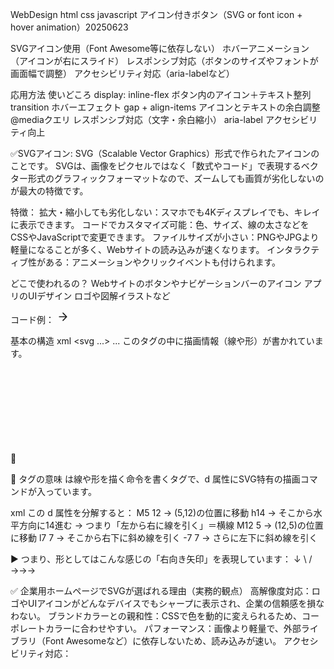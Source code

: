 WebDesign html css javascript アイコン付きボタン（SVG or font icon + hover animation）20250623

SVGアイコン使用（Font Awesome等に依存しない）
ホバーアニメーション（アイコンが右にスライド）
レスポンシブ対応（ボタンのサイズやフォントが画面幅で調整）
アクセシビリティ対応（aria-labelなど）

応用方法	使いどころ
display: inline-flex	ボタン内のアイコン＋テキスト整列
transition	ホバーエフェクト
gap + align-items	アイコンとテキストの余白調整
@mediaクエリ	レスポンシブ対応（文字・余白縮小）
aria-label	アクセシビリティ向上

✅SVGアイコン:
SVG（Scalable Vector Graphics）形式で作られたアイコンのことです。
SVGは、画像をピクセルではなく「数式やコード」で表現するベクター形式のグラフィックフォーマットなので、ズームしても画質が劣化しないのが最大の特徴です。

特徴：
拡大・縮小しても劣化しない：スマホでも4Kディスプレイでも、キレイに表示できます。
コードでカスタマイズ可能：色、サイズ、線の太さなどをCSSやJavaScriptで変更できます。
ファイルサイズが小さい：PNGやJPGより軽量になることが多く、Webサイトの読み込みが速くなります。
インタラクティブ性がある：アニメーションやクリックイベントも付けられます。

どこで使われるの？
Webサイトのボタンやナビゲーションバーのアイコン
アプリのUIデザイン
ロゴや図解イラストなど

コード例：
<svg class="button-icon" xmlns="http://www.w3.org/2000/svg" width="20" height="20" fill="none" stroke="currentColor" stroke-width="2" stroke-linecap="round" stroke-linejoin="round" viewBox="0 0 24 24"> <path d="M5 12h14M12 5l7 7-7 7" />

基本の構造
xml
<svg ...> ... </svg>
このタグの中に描画情報（線や形）が書かれています。

🔸 <svg> タグ内の属性の意味
属性	                                    説明
class="button-icon"	                    CSSでスタイル指定するためのクラス名。
xmlns="http://www.w3.org/2000/svg"	    SVG名前空間：SVGであることを明示。
width="20" height="20"	                表示サイズ（ピクセル単位）
fill="none"	                            塗りつぶしなし（中身が透明）
stroke="currentColor"	                線の色を「現在の文字色（CSSで指定された色）」に合わせる
stroke-width="2"	                    線の太さが2ピクセル
stroke-linecap="round"	                線の先端を丸くする
stroke-linejoin="round"	                線と線のつなぎ目も丸くする
viewBox="0 0 24 24"	                    描画座標の基準：SVG内部の座標系が0〜24の範囲であることを示す

🔹 <path> タグの意味
<path> は線や形を描く命令を書くタグで、d 属性にSVG特有の描画コマンドが入っています。

xml
<path d="M5 12h14M12 5l7 7-7 7" />
この d 属性を分解すると：
M5 12 → (5,12)の位置に移動
h14 → そこから水平方向に14進む → つまり「左から右に線を引く」＝横線
M12 5 → (12,5)の位置に移動
l7 7 → そこから右下に斜め線を引く
-7 7 → さらに左下に斜め線を引く

▶️ つまり、形としてはこんな感じの「右向き矢印」を表現しています：
        ↓
     \     /
      →→→

✅ 企業用ホームページでSVGが選ばれる理由（実務的観点）
高解像度対応：ロゴやUIアイコンがどんなデバイスでもシャープに表示され、企業の信頼感を損なわない。
ブランドカラーとの親和性：CSSで色を動的に変えられるため、コーポレートカラーに合わせやすい。
パフォーマンス：画像より軽量で、外部ライブラリ（Font Awesomeなど）に依存しないため、読み込みが速い。
アクセシビリティ対応：<title>やaria-labelを使って、スクリーンリーダー対応も可能。

🔤 Font Awesomeが使われるケース
初期構築やプロトタイプ：導入が簡単で、豊富なアイコンをすぐに使える。
CMSテンプレートやWordPressテーマ：既存テーマに組み込まれていることが多い。
ただし、読み込みファイルが大きくなる、不要なアイコンも含まれるなどの理由で、最終的にはSVGに置き換える企業も増えています。

🖼️ 画像（PNG/JPG）は限定的
ブランドロゴや写真素材には使われますが、UIアイコンにはほとんど使われません。拡大で劣化し、色変更もできないためです。

💡実務の傾向まとめ
手法	        採用傾向	    主な用途	              備考
SVG	            ◎（主流）	UIアイコン、ロゴ、装飾	    高品質・軽量・柔軟
Font Awesome	○（補助的）	 SNSアイコン、仮デザイン	 外部依存・簡易導入
画像	        △（限定的）	 写真、複雑なロゴ	        拡大で劣化・非推奨
企業サイトでは「信頼感」「ブランド表現」「表示速度」が重視されるため、SVGが最もバランスが良い選択肢